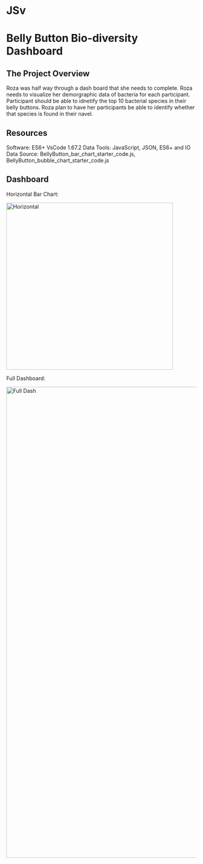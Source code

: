# JSv

# Belly Button Bio-diversity Dashboard 

## The Project Overview 
Roza was half way through a dash board that she needs to complete. Roza needs to visualize her demorgraphic data of bacteria for each participant. Participant should be able to idnetify the top 10 bacterial species in their belly buttons. Roza plan to have her participants be able to identify whether that species is found in their navel. 

## Resources 
Software: ES6+ VsCode 1.67.2
Data Tools: JavaScript, JSON, ES6+ and IO
Data Source: BellyButton_bar_chart_starter_code.js, BellyButton_bubble_chart_starter_code.js

## Dashboard 

Horizontal Bar Chart:

<img width="441" alt="Horizontal" src="https://user-images.githubusercontent.com/106555873/187039337-ccbd6379-5b5b-40ad-b029-d47866c8cf2d.png">


Full Dashboard:

<img width="1243" alt="Full Dash" src="https://user-images.githubusercontent.com/106555873/187039382-98134725-3a4a-440e-aaba-e772febce925.png">




